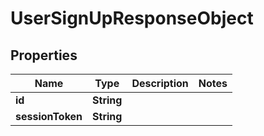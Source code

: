 
# UserSignUpResponseObject

## Properties
Name | Type | Description | Notes
------------ | ------------- | ------------- | -------------
**id** | **String** |  | 
**sessionToken** | **String** |  | 



